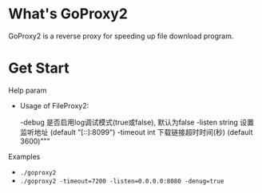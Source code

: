 # What's GoProxy2
GoProxy2 is a reverse proxy for speeding up file download program.

# Get Start
Help param

* Usage of FileProxy2:

  -debug
        是否启用log调试模式(true或false), 默认为false
  -listen string
        设置监听地址 (default "[::]:8099")
  -timeout int
        下载链接超时时间(秒) (default 3600)"""

Examples

* `./goproxy2`
* `./goproxy2 -timeout=7200 -listen=0.0.0.0:8080 -denug=true`
